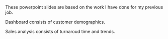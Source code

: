 These powerpoint slides are based on the work I have done for my previous job.

Dashboard consists of customer demographics.

Sales analysis consists of turnaroud time and trends.

